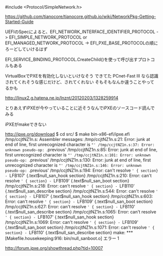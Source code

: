 #include <Protocol/SimpleNetwork.h>

https://github.com/tianocore/tianocore.github.io/wiki/NetworkPkg-Getting-Started-Guide

UEFIのSpecによると、EFI_NETWORK_INTERFACE_IDENTIFIER_PROTOCOL -> EFI_SIMPLE_NETWORK_PROTOCOL or EFI_MANAGED_NETWORK_PROTOCOL -> EFI_PXE_BASE_PROTOCOLの順にろーどしていけるはず

EFI_SERVICE_BINDING_PROTOCOL.CreateChild()を使って呼び出すプロトコルもある

VirtualBoxでPXEを有効化しないといけなそう
できてた
PCnet-Fast III なら認識されてくれそうな感じだけど、されてくれない
そもそもなんか違うことやってるかも

http://linux2.g.hatena.ne.jp/lnznt/20120203/1328259914

とりあえずiPXEが今やっていることに近そうなんでiPXEのソースコード読んでみる

iPXEがmakeできない

http://ipxe.org/download
$ cd src/
$ make bin-x86-efi/ipxe.efi
/tmp/ccjtNZ1n.s: Assembler messages:
/tmp/ccjtNZ1n.s:21: Error: junk at end of line, first unrecognized character is `"'
/tmp/ccjtNZ1n.s:37: Error: unknown pseudo-op: `.previous'
/tmp/ccjtNZ1n.s:85: Error: junk at end of line, first unrecognized character is `"'
/tmp/ccjtNZ1n.s:101: Error: unknown pseudo-op: `.previous'
/tmp/ccjtNZ1n.s:130: Error: junk at end of line, first unrecognized character is `"'
/tmp/ccjtNZ1n.s:146: Error: unknown pseudo-op: `.previous'
/tmp/ccjtNZ1n.s:194: Error: can't resolve `' { section} - `LFB107' {.text$null_san_hook section}
/tmp/ccjtNZ1n.s:210: Error: can't resolve `' { section} - `LFB109' {.text$null_san_boot section}
/tmp/ccjtNZ1n.s:218: Error: can't resolve `' { section} - `LFB110' {.text$null_san_describe section}
/tmp/ccjtNZ1n.s:544: Error: can't resolve `' { section} - `LFB107' {.text$null_san_hook section}
/tmp/ccjtNZ1n.s:603: Error: can't resolve `' { section} - `LFB109' {.text$null_san_boot section}
/tmp/ccjtNZ1n.s:627: Error: can't resolve `' { section} - `LFB110' {.text$null_san_describe section}
/tmp/ccjtNZ1n.s:1065: Error: can't resolve `' { section} - `LFB107' {.text$null_san_hook section}
/tmp/ccjtNZ1n.s:1069: Error: can't resolve `' { section} - `LFB109' {.text$null_san_boot section}
/tmp/ccjtNZ1n.s:1071: Error: can't resolve `' { section} - `LFB110' {.text$null_san_describe section}
make: *** [Makefile.housekeeping:916: bin/null_sanboot.o] エラー 1


http://forum.ipxe.org/showthread.php?tid=10007